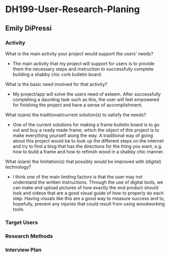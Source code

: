 # DH199-User-Research-Planing

## Emily DiPressi 

### Activity 

What is the main activity your project would support the users’ needs?

* The main activity that my project will support for users is to provide them the necessary steps and instruction to successfully complete building a shabby chic cork bulletin board.

What is the basic need involved for that activity? 

* My project/app will solve the users need of esteem. After successfully completing a daunting task such as this, the user will feel empowered for finishing the project and have a sense of accomplishment. 

What is(are) the traditional/current solution(s) to satisfy the needs?

* One of the current solutions for making a frame bulletin board is to go out and buy a ready made frame, which the object of this project is to make everything yourself along the way. A traditional way of going about this project would be to look up the different steps on the internet and try to find a blog that has the directions for the thing you want, e.g. how to build a frame and how to refinish wood in a shabby chic manner. 

What is(are) the limitation(s) that possibly would be improved with (digital) technology?

* I think one of the main limiting factors is that the user may not understand the written instructions. Through the use of digital tools, we can make and upload pictures of how exactly the end product should look and videos that are a good visual guide of how to properly do each step. Having visuals like this are a good way to measure success and to, hopefully, prevent any injuries that could result from using woodworking tools. 

### Target Users 

### Research Methods 

### Interview Plan 
